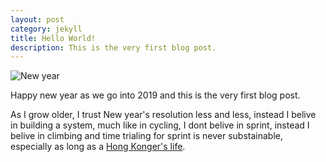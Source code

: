 ```yaml
---
layout: post
category: jekyll 
title: Hello World!
description: This is the very first blog post.
---
```


![New year](https://images.unsplash.com/photo-1520316750891-270e081d94d8?ixlib=rb-1.2.1&ixid=eyJhcHBfaWQiOjEyMDd9&auto=format&fit=crop&w=1458&q=80)

Happy new year as we go into 2019 and this is the very first blog post.

As I grow older, I trust New year's resolution less and less, instead I belive in building a system, much like in cycling, I dont belive in sprint, instead I belive in climbing and time trialing for sprint is never substainable, especially as long as a [Hong Konger's life](https://edition.cnn.com/2018/03/02/health/hong-kong-world-longest-life-expectancy-longevity-intl/index.html).